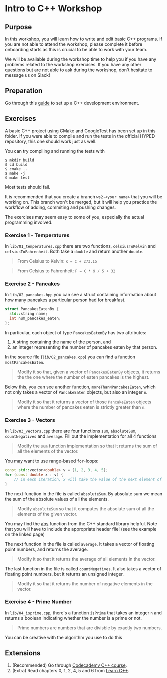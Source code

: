 # Intro to C++ Workshop

## Purpose

In this workshop, you will learn how to write and edit basic C++ programs.
If you are not able to attend the workshop, please complete it before onboarding starts as this is crucial to be able to work with your team.

We will be available during the workshop time to help you if you have any problems related to the workshop exercises.
If you have any other questions but are not able to ask during the workshop, don't hesitate to message us on Slack!

## Preparation

Go through this [guide](https://github.com/Hyp-ed/hyped-2022/wiki/CPP-Getting-Started) to set up a C++ development environment.

## Exercises

A basic C++ project using CMake and GoogleTest has been set up in this folder.
If you were able to compile and run the tests in the official HYPED repository, this one should work just as well.

You can try compiling and running the tests with

```
$ mkdir build
$ cd build
$ cmake ..
$ make -j
$ make test
```

Most tests should fail.

It is recommended that you create a branch `ws2-<your name>` that you will be working on.
This branch won't be merged, but it will help you practice the workflow of adding, commiting and pushing changes.

The exercises may seem easy to some of you, especially the actual programming involved.

### Exercise 1 - Temperatures

In `lib/01_temperatures.cpp` there are two functions, `celsiusToKelvin` and `celsiusToFahrenheit`. Both take a `double` and return another `double`.

> From Celsius to Kelvin: `K = C + 273.15`
 
> From Celsius to Fahrenheit: `F = C * 9 / 5 + 32`

### Exercise 2 - Pancakes

In `lib/02_pancakes.hpp` you can see a struct containing information about how many pancakes a particular person had for breakfast.

```cpp
struct PancakesEatenBy {
  std::string name;
  int num_pancakes_eaten;
};
```

In particular, each object of type `PancakesEatenBy` has two attributes:

1. A string containing the name of the person, and
2. an integer representing the number of pancakes eaten by that person.

In the source file (`lib/02_pancakes.cpp`) you can find a function `mostPancakesEaten`.

> Modify it so that, given a vector of `PancakesEatenBy` objects, it returns the the one where the number of eaten pancakes is the highest.

Below this, you can see another function, `moreThanNPancakesEaten`, which not only takes a vector of `PancakeEaten` objects, but also an integer `n`.

> Modify it so that it returns a vector of those `PancakeEaten` objects where the number of pancakes eaten is strictly greater than `n`.

### Exercise 3 - Vectors

In `lib/03_vectors.cpp` there are four functions `sum`, `absoluteSum`, `countNegatives` and `average`. Fill out the implementation for all 4 functions

> Modify the `sum` function implementation so that it returns the sum of all the elements of the vector.

You may want to use range-based `for`-loops:

```cpp
const std::vector<double> v = {1, 2, 3, 4, 5};
for (const double x : v) {
    // in each iteration, x will take the value of the next element of v
}
```

The next function in the file is called `absoluteSum`.
By absolute sum we mean the sum of the absolute values of all the elements.

> Modify `absoluteSum` so that it computes the absolute sum of all the elements of the given vector.

You may find the [abs](https://www.cplusplus.com/reference/cmath/abs/) function from the C++ standard library helpful.
Note that you will have to include the appropriate header file! (see the example on the linked page)

The next function in the file is called `average`. 
It takes a vector of floating point numbers, and returns the average.

> Modify it so that it returns the average of all elements in the vector.

The last function in the file is called `countNegatives`.
It also takes a vector of floating point numbers, but it returns an unsigned integer.

> Modify it so that it returns the number of negative elements in the vector.

### Exercise 4 - Prime Number

In `lib/04_isprime.cpp`, there's a function `isPrime` that takes an integer `n` and returns a boolean indicating whether the number is a prime or not.

> Prime numbers are numbers that are divisble by exactly two numbers.

You can be creative with the algorithm you use to do this

## Extensions
1. (Recommended) Go through [Codecademy C++ course](https://www.codecademy.com/learn/learn-c-plus-plus).
2. (Extra) Read chapters 0, 1, 2, 4, 5 and 6 from [Learn C++](https://www.learncpp.com/).